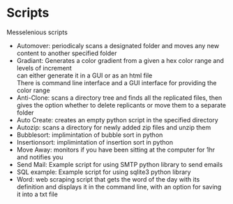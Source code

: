 # Scripts

Messelenious scripts

<ul>
<li>Automover: periodicaly scans a designated folder and moves any new content to another specified folder</li>
<li>Gradiant: Generates a color gradient from a given a hex color range and levels of increment<br>
can either generate it in a GUI or as an html file<br>
There is command line interface and a GUI interface for providing the color range<br></li>
<li>Anti-Clone: scans a directory tree and finds all the replicated files, then gives the option whether to delete replicants or move them to a separate folder</li>
<li>Auto Create: creates an empty python script in the specified directory</li>
<li>Autozip: scans a directory for newly added zip files and unzip them</li>
<li>Bubblesort: implimintation of bubble sort in python</li>
<li>Insertionsort: implimintation of insertion sort in python</li>
<li>Move Away: monitors if you have been sitting at the computer for 1hr and notifies you</li>
<li>Send Mail: Example script for using SMTP python library to send emails</li>
<li>SQL example: Example script for using sqlite3 python library</li>
<li>Word: web scraping script that gets the word of the day with its definition and displays it in the command line, with an option for saving it into a txt file</li>
</ul>
